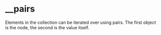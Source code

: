 # __pairs

Elements in the collection can be iterated over using pairs. The first object is the node, the second is the value itself.
